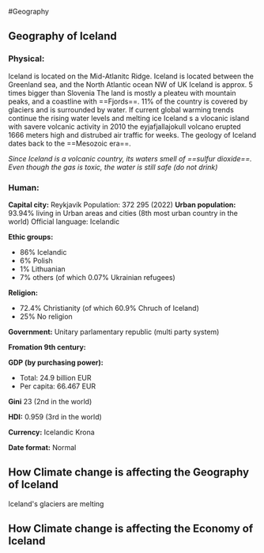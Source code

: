 #Geography

## Geography of Iceland

### Physical:

Iceland is located on the Mid-Atlanitc Ridge.
Iceland is located between the Greenland sea, and the North Atlantic ocean
NW of UK
Iceland is approx. 5 times bigger than Slovenia
The land is mostly a pleateu with mountain peaks, and a coastline with ==Fjords==.
11% of the country is covered by glaciers and is surrounded by water.
If current global warming trends continue the rising water levels and melting ice 
Iceland s a vlocanic island with savere volcanic activity
in 2010 the eyjafjallajokull volcano erupted 1666 meters high and distrubed air traffic for 
weeks.
The geology of Iceland dates back to the ==Mesozoic era==.

*Since Iceland is a volcanic country, its waters smell of ==sulfur dioxide==. Even though the gas is toxic, the water is still safe (do not drink)*



### Human:
**Capital city:** Reykjavík 
Population: 372 295 (2022)
**Urban population:** 93.94% living in Urban areas and cities (8th most urban country in the world)
Official language: Icelandic


**Ethic groups:**
- 86% Icelandic
- 6% Polish
- 1% Lithuanian
- 7% others (of which 0.07% Ukrainian refugees)

**Religion:**
 - 72.4% Christianity (of which 60.9% Chruch of Iceland)
 - 25% No religion

**Government:**
Unitary parlamentary republic (multi party system)


**Fromation 9th century:**

**GDP (by purchasing power):**
 - Total: 24.9 billion EUR
 - Per capita: 66.467 EUR

**Gini** 23 (2nd in the world)

**HDI:** 0.959 (3rd in the world)

**Currency:** Icelandic Krona

**Date format:** Normal

## How Climate change is affecting the Geography of Iceland
Iceland's glaciers are melting



## How Climate change is affecting the Economy of Iceland